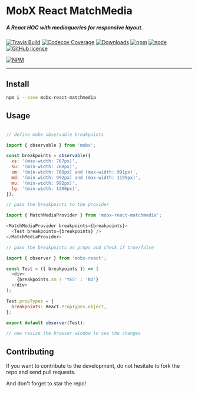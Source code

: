# MobX React MatchMedia

##### A React HOC with mediaqueries for responsive layout.

[![Travis Build](https://img.shields.io/travis/foxhound87/mobx-react-matchmedia.svg)](https://travis-ci.org/foxhound87/mobx-react-matchmedia)
[![Codecov Coverage](https://img.shields.io/codecov/c/github/foxhound87/mobx-react-matchmedia/master.svg)](https://codecov.io/gh/foxhound87/mobx-react-matchmedia)
[![Downloads](https://img.shields.io/npm/dt/mobx-react-matchmedia.svg)]()
[![npm](https://img.shields.io/npm/v/mobx-react-matchmedia.svg)]()
[![node](https://img.shields.io/node/v/mobx-react-matchmedia.svg)]()
[![GitHub license](https://img.shields.io/github/license/foxhound87/mobx-react-matchmedia.svg)]()


[![NPM](https://nodei.co/npm/mobx-react-matchmedia.png?downloads=true&downloadRank=true&stars=true)](https://nodei.co/npm/mobx-react-matchmedia/)

---

## Install

```bash
npm i --save mobx-react-matchmedia
```

## Usage

```javascript

// define mobx observable breakpoints

import { observable } from 'mobx';

const breakpoints = observable({
  xs: '(max-width: 767px)',
  su: '(min-width: 768px)',
  sm: '(min-width: 768px) and (max-width: 991px)',
  md: '(min-width: 992px) and (max-width: 1199px)',
  mu: '(min-width: 992px)',
  lg: '(min-width: 1200px)',
});

// pass the breakpoints to the provider

import { MatchMediaProvider } from 'mobx-react-matchmedia';

<MatchMediaProvider breakpoints={breakpoints}>
  <Test breakpoints={breakpoints} />
</MatchMediaProvider>

// pass the breakpoints as props and check if true/false

import { observer } from 'mobx-react';

const Test = ({ breakpoints }) => (
  <div>
    {breakpoints.sm ? 'YES' : 'NO'}
  </div>
);

Test.propTypes = {
  breakpoints: React.PropTypes.object,
};

export default observer(Test);

// now resize the browser window to see the changes

```

## Contributing

If you want to contribute to the development, do not hesitate to fork the repo and send pull requests.

And don't forget to star the repo!
